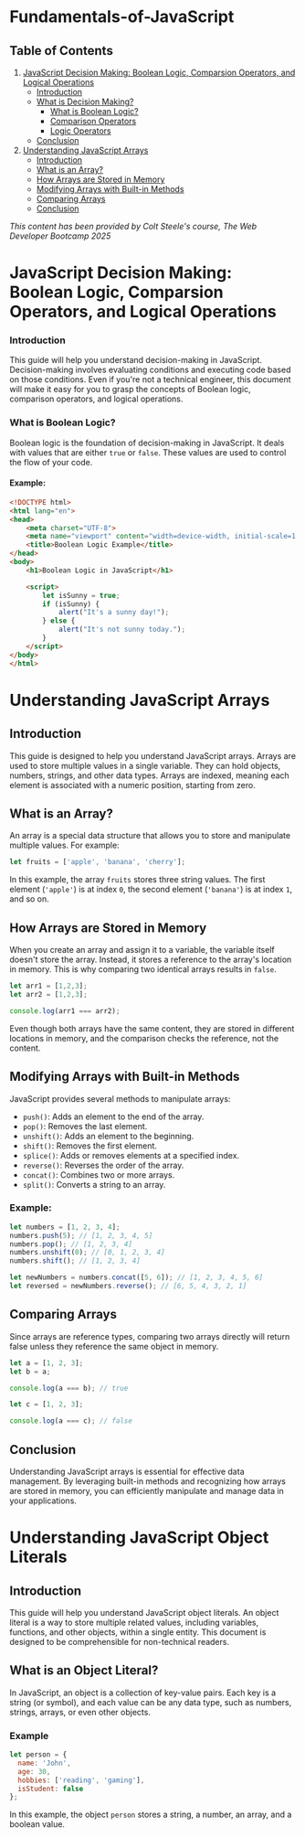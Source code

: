 # Fundamentals-of-JavaScript

## Table of Contents
1. [JavaScript Decision Making: Boolean Logic, Comparsion Operators, and Logical Operations](#javascript-decision-making-boolean-logic-comparsion-operators-and-logical-operations)
    - [Introduction](#introduction)
    - [What is Decision Making?](#what-is-decision-making)
        - [What is Boolean Logic?](#what-is-boolean-logic)
        - [Comparison Operators](#comparison-operators)
        - [Logic Operators](#logic-operators)
    - [Conclusion](#conclusion)
2. [Understanding JavaScript Arrays](#understanding-javascript-arrays)
    - [Introduction](#introduction)
    - [What is an Array?](#what-is-an-array?)
    - [How Arrays are Stored in Memory](#how-arrays-are-stored-in-memory)
    - [Modifying Arrays with Built-in Methods](#modifying-arrays-with-built-in-methods)
    - [Comparing Arrays](#comparing-arrays)
    - [Conclusion](#conclusion)

*This content has been provided by Colt Steele's course, The Web Developer Bootcamp 2025*

# JavaScript Decision Making: Boolean Logic, Comparsion Operators, and Logical Operations

### Introduction
This guide will help you understand decision-making in JavaScript. Decision-making involves evaluating conditions and executing code based on those conditions. Even if you're not a technical engineer, this document will make it easy for you to grasp the concepts of Boolean logic, comparison operators, and logical operations.


### What is Boolean Logic?
Boolean logic is the foundation of decision-making in JavaScript. It deals with values that are either `true` or `false`. These values are used to control the flow of your code.

#### Example:
```html
<!DOCTYPE html>
<html lang="en">
<head>
    <meta charset="UTF-8">
    <meta name="viewport" content="width=device-width, initial-scale=1.0">
    <title>Boolean Logic Example</title>
</head>
<body>
    <h1>Boolean Logic in JavaScript</h1>

    <script>
        let isSunny = true;
        if (isSunny) {
            alert("It's a sunny day!");
        } else {
            alert("It's not sunny today.");
        }
    </script>
</body>
</html>
```

# Understanding JavaScript Arrays

## Introduction
This guide is designed to help you understand JavaScript arrays. Arrays are used to store multiple values in a single variable. They can hold objects, numbers, strings, and other data types. Arrays are indexed, meaning each element is associated with a numeric position, starting from zero.

## What is an Array?
An array is a special data structure that allows you to store and manipulate multiple values. For example:
```js
let fruits = ['apple', 'banana', 'cherry'];
```
In this example, the array `fruits` stores three string values. The first element (`'apple'`) is at index `0`, the second element (`'banana'`) is at index `1`, and so on.

## How Arrays are Stored in Memory
When you create an array and assign it to a variable, the variable itself doesn't store the array. Instead, it stores a reference to the array's location in memory. This is why comparing two identical arrays results in `false`.

```js
let arr1 = [1,2,3];
let arr2 = [1,2,3];

console.log(arr1 === arr2);
```

Even though both arrays have the same content, they are stored in different locations in memory, and the comparison checks the reference, not the content.

## Modifying Arrays with Built-in Methods
JavaScript provides several methods to manipulate arrays: 
- `push()`: Adds an element to the end of the array.
- `pop()`: Removes the last element.
- `unshift()`: Adds an element to the beginning.
- `shift()`: Removes the first element.
- `splice()`: Adds or removes elements at a specified index.
- `reverse()`: Reverses the order of the array.
- `concat()`: Combines two or more arrays.
- `split()`: Converts a string to an array.

### Example:
```js
let numbers = [1, 2, 3, 4];
numbers.push(5); // [1, 2, 3, 4, 5]
numbers.pop(); // [1, 2, 3, 4]
numbers.unshift(0); // [0, 1, 2, 3, 4]
numbers.shift(); // [1, 2, 3, 4]

let newNumbers = numbers.concat([5, 6]); // [1, 2, 3, 4, 5, 6]
let reversed = newNumbers.reverse(); // [6, 5, 4, 3, 2, 1]
```

## Comparing Arrays
Since arrays are reference types, comparing two arrays directly will return false unless they reference the same object in memory.
```js
let a = [1, 2, 3];
let b = a;

console.log(a === b); // true

let c = [1, 2, 3];

console.log(a === c); // false
```

## Conclusion
Understanding JavaScript arrays is essential for effective data management. By leveraging built-in methods and recognizing how arrays are stored in memory, you can efficiently manipulate and manage data in your applications.

# Understanding JavaScript Object Literals

## Introduction
This guide will help you understand JavaScript object literals. An object literal is a way to store multiple related values, including variables, functions, and other objects, within a single entity. This document is designed to be comprehensible for non-technical readers.

## What is an Object Literal? 
In JavaScript, an object is a collection of key-value pairs. Each key is a string (or symbol), and each value can be any data type, such as numbers, strings, arrays, or even other objects.

### **Example**
```js
let person = {
  name: 'John',
  age: 30,
  hobbies: ['reading', 'gaming'],
  isStudent: false
};
```

In this example, the object `person` stores a string, a number, an array, and a boolean value.